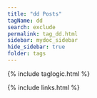 ```yaml
---
title: "dd Posts"
tagName: dd
search: exclude
permalink: tag_dd.html
sidebar: mydoc_sidebar
hide_sidebar: true
folder: tags
---
```


{% include taglogic.html %}

{% include links.html %}
